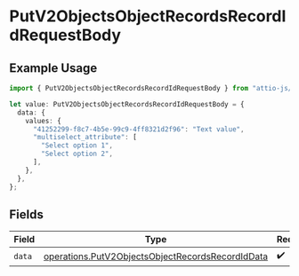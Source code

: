 # PutV2ObjectsObjectRecordsRecordIdRequestBody

## Example Usage

```typescript
import { PutV2ObjectsObjectRecordsRecordIdRequestBody } from "attio-js/models/operations";

let value: PutV2ObjectsObjectRecordsRecordIdRequestBody = {
  data: {
    values: {
      "41252299-f8c7-4b5e-99c9-4ff8321d2f96": "Text value",
      "multiselect_attribute": [
        "Select option 1",
        "Select option 2",
      ],
    },
  },
};
```

## Fields

| Field                                                                                                                | Type                                                                                                                 | Required                                                                                                             | Description                                                                                                          |
| -------------------------------------------------------------------------------------------------------------------- | -------------------------------------------------------------------------------------------------------------------- | -------------------------------------------------------------------------------------------------------------------- | -------------------------------------------------------------------------------------------------------------------- |
| `data`                                                                                                               | [operations.PutV2ObjectsObjectRecordsRecordIdData](../../models/operations/putv2objectsobjectrecordsrecordiddata.md) | :heavy_check_mark:                                                                                                   | N/A                                                                                                                  |